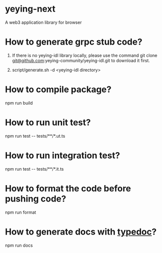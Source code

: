 # yeying-next
A web3 application library for browser

# How to generate grpc stub code?
1. If there is no yeying-idl library locally, please use the command git clone git@github.com:yeying-community/yeying-idl.git to download it first.

2. script/generate.sh -d \<yeying-idl directory\>

# How to compile package?
npm run build

# How to run unit test?
npm run test -- tests/**/*.ut.ts

# How to run integration test?
npm run test -- tests/**/*.it.ts

# How to format the code before pushing code?
npm run format

# How to generate docs with [typedoc](https://typedoc.org/documents/Overview.html)?
npm run docs

